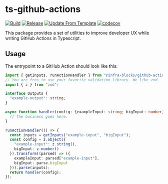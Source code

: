 # ts-github-actions
[![Build](https://github.com/infra-blocks/ts-github-actions/actions/workflows/build.yml/badge.svg)](https://github.com/infra-blocks/ts-github-actions/actions/workflows/build.yml)
[![Release](https://github.com/infra-blocks/ts-github-actions/actions/workflows/release.yml/badge.svg)](https://github.com/infra-blocks/ts-github-actions/actions/workflows/release.yml)
[![Update From Template](https://github.com/infra-blocks/ts-github-actions/actions/workflows/update-from-template.yml/badge.svg)](https://github.com/infra-blocks/ts-github-actions/actions/workflows/update-from-template.yml)
[![codecov](https://codecov.io/gh/infra-blocks/ts-github-actions/graph/badge.svg?token=QTA7ORFE27)](https://codecov.io/gh/infra-blocks/ts-github-actions)

This package provides a set of utilities to improve developer UX while writing GitHub Actions in Typescript.

## Usage

The entrypoint to a GitHub Action should look like this:

```typescript
import { getInputs, runActionHandler } from "@infra-blocks/github-actions";
// You are free to use your favorite validation library. We like zod.
import { z } from "zod";

interface Outputs {
  "example-output": string;
}

async function handler(config: {exampleInput: string; bigInput: number}): Promise<Outputs> {
  // The business goes here.
}

runActionHandler(() => {
  const inputs = getInputs("example-input", "bigInput");
  const config = z.object({
    "example-input": z.string(),
    bigInput: z.number()
  }).transform((parsed) => ({
    exampleInput: parsed["example-input"],
    bigInput: parse.bigInput
  })).parse(inputs);
  return handler(config);
});
```

